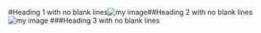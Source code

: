 #Heading 1 with no blank lines![my
image][foo
bar]##Heading 2 with no blank lines
  ![my image][foo bar]
  ###Heading 3 with no blank lines

[FOO
BAR]: train.jpg "train & tracks"
[FOO BAR]: train.jpg "tracks & trains"
